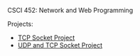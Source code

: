 CSCI 452: Network and Web Programming

Projects:

* [TCP Socket Project](https://github.com/sammanthp007/socket-programming-modified-echo)
* [UDP and TCP Socket Project](https://github.com/sammanthp007/UDP-Socket-in-C)
